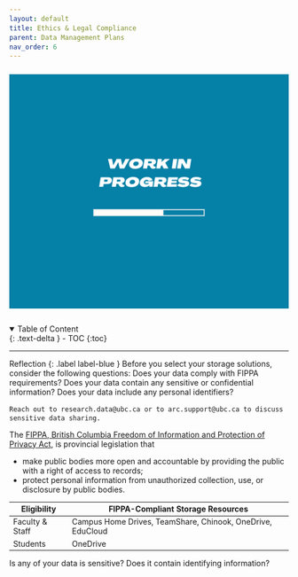 ```yaml
---
layout: default
title: Ethics & Legal Compliance
parent: Data Management Plans
nav_order: 6
---
```


<p style="margin-top:25px">
<img src="figures/work-in-progress.png" width="600"/>
</p>

<p style="margin-top:25px;margin-left:30px;margin-bottom:25px"></p>

<details open markdown="block">
  <summary>
    Table of Content
  </summary>
  {: .text-delta }
 - TOC
{:toc}
</details>


---
Reflection
{: .label label-blue }
    Before you select your storage solutions, consider the following questions: 
    Does your data comply with FIPPA requirements? 
    Does your data contain any sensitive or confidential information? 
    Does your data include any personal identifiers? 

    Reach out to research.data@ubc.ca or to arc.support@ubc.ca to discuss sensitive data sharing. 

The <a href="https://universitycounsel.ubc.ca/subject-areas/access-and-privacy-general/access-to-information/about-fippa/" target="_blank"> FIPPA, British Columbia Freedom of Information and Protection of Privacy Act</a>, is provincial legislation that
- make public bodies more open and accountable by providing the public with a right of access to records; 
- protect personal information from unauthorized collection, use, or disclosure by public bodies.

|Eligibility|FIPPA-Compliant Storage Resources|
|-|-|
|Faculty & Staff|Campus Home Drives, TeamShare, Chinook, OneDrive, EduCloud|
|Students|OneDrive|

Is any of your data is sensitive? 
Does it contain identifying information?

